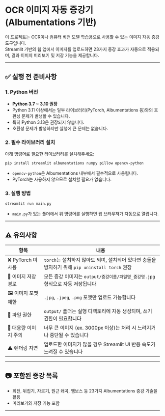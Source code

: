 # OCR 이미지 자동 증강기 (Albumentations 기반)

이 프로젝트는 OCR이나 컴퓨터 비전 모델 학습용으로 사용할 수 있는 이미지 자동 증강 도구입니다.  
Streamlit 기반의 웹 앱에서 이미지를 업로드하면 23가지 증강 효과가 자동으로 적용되며, 결과 이미지 미리보기 및 저장 기능을 제공합니다.

---

## ✅ 실행 전 준비사항

### 1. Python 버전

- **Python 3.7 ~ 3.10 권장**
- Python 3.11 이상에서는 일부 라이브러리(PyTorch, Albumentations 등)와의 호환성 문제가 발생할 수 있습니다.
- 특히 Python 3.13은 권장되지 않습니다.
- 호환성 문제가 발생하지만 실행에 큰 문제는 없습니다.

### 2. 필수 라이브러리 설치

아래 명령어로 필요한 라이브러리를 설치해주세요:

```bash
pip install streamlit albumentations numpy pillow opencv-python
```

- `opencv-python`은 Albumentations 내부에서 필수적으로 사용됩니다.
- PyTorch는 사용하지 않으므로 설치할 필요가 없습니다.

### 3. 실행 방법

```bash
streamlit run main.py
```

- `main.py`가 있는 폴더에서 위 명령어를 실행하면 웹 브라우저가 자동으로 열립니다.

---

## ⚠️ 유의사항

| 항목 | 내용 |
|------|------|
| ❌ PyTorch 미사용 | `torch`는 설치하지 않아도 되며, 설치되어 있다면 충돌을 방지하기 위해 `pip uninstall torch` 권장 |
| 💾 이미지 저장 경로 | 모든 증강 이미지는 `output/증강이름/파일명_증강명.jpg` 형식으로 자동 저장됩니다 |
| 🖼️ 이미지 포맷 제한 | `.jpg`, `.jpeg`, `.png` 포맷만 업로드 가능합니다 |
| 📁 파일 권한 | `output/` 폴더는 실행 디렉토리에 자동 생성되며, 쓰기 권한이 필요합니다 |
| 🚫 대용량 이미지 주의 | 너무 큰 이미지 (ex. 3000px 이상)는 처리 시 느려지거나 중단될 수 있습니다 |
| ⚠️ 렌더링 지연 | 업로드한 이미지가 많을 경우 Streamlit UI 반응 속도가 느려질 수 있습니다 |

---

## 📷 포함된 증강 목록

- 회전, 뒤집기, 자르기, 원근 왜곡, 엠보스 등 23가지 Albumentations 증강 기술을 활용
- 미리보기와 저장 기능 포함

---


